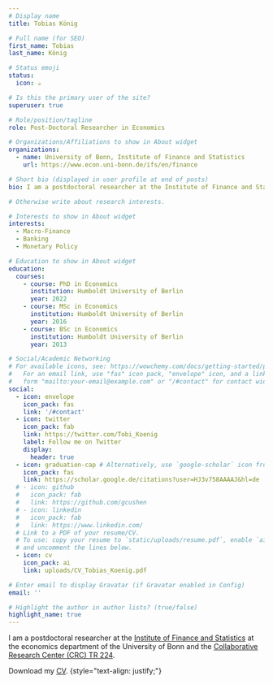 ```yaml
---
# Display name
title: Tobias König

# Full name (for SEO)
first_name: Tobias
last_name: König

# Status emoji
status:
  icon: ☕️

# Is this the primary user of the site?
superuser: true

# Role/position/tagline
role: Post-Doctoral Researcher in Economics

# Organizations/Affiliations to show in About widget
organizations:
  - name: University of Bonn, Institute of Finance and Statistics
    url: https://www.econ.uni-bonn.de/ifs/en/finance

# Short bio (displayed in user profile at end of posts)
bio: I am a postdoctoral researcher at the Institute of Finance and Statistics at the economics department of the University of Bonn and the Collaborative Research Center (CRC) TR 224.

# Otherwise write about research interests.

# Interests to show in About widget
interests:
  - Macro-Finance
  - Banking
  - Monetary Policy

# Education to show in About widget
education:
  courses:
    - course: PhD in Economics
      institution: Humboldt University of Berlin
      year: 2022
    - course: MSc in Economics
      institution: Humboldt University of Berlin
      year: 2016
    - course: BSc in Economics
      institution: Humboldt University of Berlin
      year: 2013

# Social/Academic Networking
# For available icons, see: https://wowchemy.com/docs/getting-started/page-builder/#icons
#   For an email link, use "fas" icon pack, "envelope" icon, and a link in the
#   form "mailto:your-email@example.com" or "/#contact" for contact widget.
social:
  - icon: envelope
    icon_pack: fas
    link: '/#contact'
  - icon: twitter
    icon_pack: fab
    link: https://twitter.com/Tobi_Koenig
    label: Follow me on Twitter
    display:
      header: true
  - icon: graduation-cap # Alternatively, use `google-scholar` icon from `ai` icon pack
    icon_pack: fas
    link: https://scholar.google.de/citations?user=HJ3v758AAAAJ&hl=de
  # - icon: github
  #   icon_pack: fab
  #   link: https://github.com/gcushen
  # - icon: linkedin
  #   icon_pack: fab
  #   link: https://www.linkedin.com/
  # Link to a PDF of your resume/CV.
  # To use: copy your resume to `static/uploads/resume.pdf`, enable `ai` icons in `params.yaml`,
  # and uncomment the lines below.
  - icon: cv
    icon_pack: ai
    link: uploads/CV_Tobias_Koenig.pdf

# Enter email to display Gravatar (if Gravatar enabled in Config)
email: ''

# Highlight the author in author lists? (true/false)
highlight_name: true
---
```


I am a postdoctoral researcher at the [Institute of Finance and Statistics](https://www.econ.uni-bonn.de/ifs/en/people/finance-group) at the economics department of the University of Bonn and the [Collaborative Research Center (CRC) TR 224](https://www.crctr224.de/en).

Download my [CV](https://drive.google.com/file/d/1P06EGwYLWAVI11RaJ3niweeRuwVpCi4E/view?usp=sharing).
{style="text-align: justify;"}
